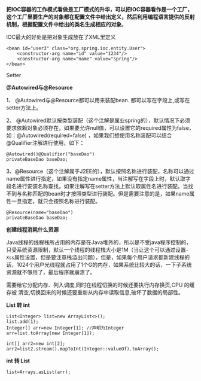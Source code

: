 **把IOC容器的工作模式看做是工厂模式的升华，可以把IOC容器看作是一个工厂，这个工厂里要生产的对象都在配置文件中给出定义，然后利用编程语言提供的反射机制，根据配置文件中给出的类名生成相应的对象**。

IOC最大的好处是把对象生成放在了XML里定义

  <!--也可以使用构造器参数命名来指定值的类型-->
    <bean id="user3" class="org.spring.ioc.entity.User">
        <constructor-arg name="id" value="1234"/>
        <constructor-arg name="name" value="spring"/>
    </bean>

Setter

<bean id="author" class="org.spring.ioc.entity.Author">
        <property name="name" value="luoliang"/>
        <property name="age" value="18"/>
        <property name="url" value="https://luoliangdsga.github.io"/>
    </bean>

**@Autowired与@Resource**

1、 @Autowired与@Resource都可以用来装配bean. 都可以写在字段上,或写在setter方法上。

2、 @Autowired默认按类型装配（这个注解是属业spring的），默认情况下必须要求依赖对象必须存在，如果要允许null值，可以设置它的required属性为false，如：@Autowired(required=false) ，如果我们想使用名称装配可以结合@Qualifier注解进行使用，如下：

```
@Autowired()@Qualifier("baseDao")
privateBaseDao baseDao;
```

3、@Resource（这个注解属于J2EE的），默认按照名称进行装配，名称可以通过name属性进行指定，如果没有指定name属性，当注解写在字段上时，默认取字段名进行安装名称查找，如果注解写在setter方法上默认取属性名进行装配。当找不到与名称匹配的bean时才按照类型进行装配。但是需要注意的是，如果name属性一旦指定，就只会按照名称进行装配。

```
@Resource(name="baseDao")
privateBaseDao baseDao;
```

**创建线程消耗什么资源**

Java线程的线程栈所占用的内存是在Java堆外的，所以是不受java程序控制的，只受系统资源限制，默认一个线程的线程栈大小是1M（当让这个可以通过设置`-Xss`属性设置，但是要注意栈溢出问题），但是，如果每个用户请求都新建线程的话，1024个用户光线程就占用了1个G的内存，如果系统比较大的话，一下子系统资源就不够用了，最后程序就崩溃了。

需要给它分配内存、列入调度,同时在线程切换的时候还要执行内存换页,CPU 的缓存被 清空,切换回来的时候还要重新从内存中读取信息,破坏了数据的局部性。

**List 转 int**

```
List<Integer> list=new ArrayList<>();
list.add(1);
Integer[] arr=new Integer[1]; //声明为Integer
arr=list.toArray(new Integer[1]);

int[] arr2=new int[2];
arr2=list2.stream().mapToInt(Integer::valueOf).toArray();
```

**int 转 List**

```
list=Arrays.asList(arr);
```


